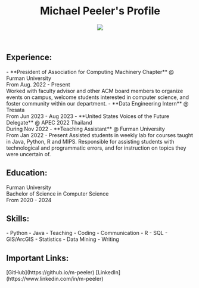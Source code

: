 <h1 align="center"><b>Michael Peeler's Profile</b></h1>
<p align="center">
  <a href="https://github.com/DenverCoder1/readme-typing-svg"><img src="https://readme-typing-svg.herokuapp.com?font=Time+New+Roman&color=olive&size=25&center=true&vCenter=true&width=600&height=100&lines=Welcome+To+My+Page!;++;Computer+Science+Student,;Furman+University+Senior,;Writer,;Leader,;Researcher,;Lover+Of+Learning"></a>
</p>
<br>
<h2>Experience:</h2>
- **President of Association for Computing Machinery Chapter** @ Furman University <br>
From Aug. 2022 - Present <br>
Worked with faculty advisor and other ACM board members to organize events on campus, welcome students interested in computer science, and foster community within our department.
- **Data Engineering Intern** @ Tresata
<br> From Jun 2023 - Aug 2023
- **United States Voices of the Future Delegate** @ APEC 2022 Thailand
<br> During Nov 2022
- **Teaching Assistant** @ Furman University
<br> From Jan 2022 - Present
Assisted students in weekly lab for courses taught in Java, Python, R and MIPS. Responsible for assisting students with technological and programmatic errors, and for instruction on topics they were uncertain of.

<h2>Education:</h2>
Furman University
<br> Bachelor of Science in Computer Science
<br> From 2020 - 2024

<h2>Skills:</h2>
- Python
- Java
- Teaching
- Coding
- Communication
- R
- SQL
- GIS/ArcGIS
- Statistics
- Data Mining
- Writing

<h2>Important Links:</h2>
[GitHub](https://github.io/m-peeler)
[LinkedIn](https://www.linkedin.com/in/m-peeler)
